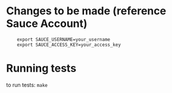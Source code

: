 # Changes to be made (reference Sauce Account)

```
	export SAUCE_USERNAME=your_username
	export SAUCE_ACCESS_KEY=your_access_key
```

# Running tests
to run tests: `make`

